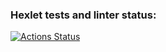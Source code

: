 ### Hexlet tests and linter status:
[![Actions Status](https://github.com/maximimby/frontend-project-lvl2/workflows/hexlet-check/badge.svg)](https://github.com/maximimby/frontend-project-lvl2/actions)